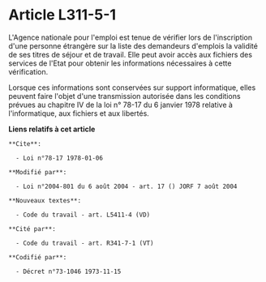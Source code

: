 # Article L311-5-1

L'Agence nationale pour l'emploi est tenue de vérifier lors de l'inscription d'une personne étrangère sur la liste des
demandeurs d'emplois la validité de ses titres de séjour et de travail. Elle peut avoir accès aux fichiers des services de
l'Etat pour obtenir les informations nécessaires à cette vérification.

Lorsque ces informations sont conservées sur support informatique, elles peuvent faire l'objet d'une transmission autorisée
dans les conditions prévues au chapitre IV de la loi n° 78-17 du 6 janvier 1978 relative à l'informatique, aux fichiers et
aux libertés.

**Liens relatifs à cet article**

	**Cite**:

	  - Loi n°78-17 1978-01-06

	**Modifié par**:

	  - Loi n°2004-801 du 6 août 2004 - art. 17 () JORF 7 août 2004

	**Nouveaux textes**:

	  - Code du travail - art. L5411-4 (VD)

	**Cité par**:

	  - Code du travail - art. R341-7-1 (VT)

	**Codifié par**:

	  - Décret n°73-1046 1973-11-15
